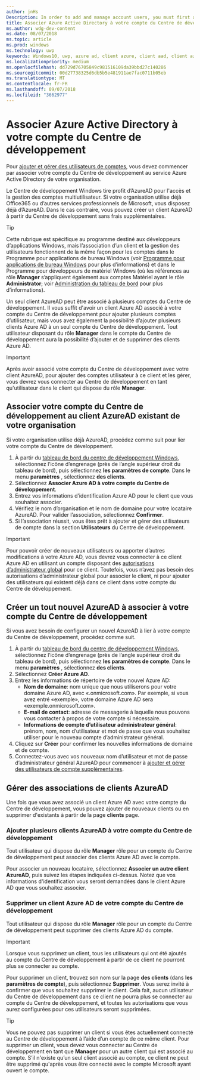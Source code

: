 ```yaml
---
author: jnHs
Description: In order to add and manage account users, you must first associate your Dev Center account with your organization's Azure Active Directory.
title: Associer Azure Active Directory à votre compte du Centre de développement
ms.author: wdg-dev-content
ms.date: 08/07/2018
ms.topic: article
ms.prod: windows
ms.technology: uwp
keywords: Windows10, uwp, azure ad, client azure, client aad, client azure ad, gestion des clients, clients
ms.localizationpriority: medium
ms.openlocfilehash: dd729d76705849c981516109da39bbd27c140286
ms.sourcegitcommit: 00d27738325d6db5b5e481911ae7fac0711b05eb
ms.translationtype: MT
ms.contentlocale: fr-FR
ms.lasthandoff: 09/07/2018
ms.locfileid: "3662977"
---
```

# <a name="associate-azure-active-directory-with-your-dev-center-account"></a>Associer Azure Active Directory à votre compte du Centre de développement

Pour [ajouter et gérer des utilisateurs de comptes](add-users-groups-and-azure-ad-applications.md), vous devez commencer par associer votre compte du Centre de développement au service Azure Active Directory de votre organisation. 

Le Centre de développement Windows tire profit d’AzureAD pour l'accès et la gestion des comptes multiutilisateur. Si votre organisation utilise déjà Office365 ou d’autres services professionnels de Microsoft, vous disposez déjà d’AzureAD. Dans le cas contraire, vous pouvez créer un client AzureAD à partir du Centre de développement sans frais supplémentaires.

> [!TIP]
> Cette rubrique est spécifique au programme destiné aux développeurs d’applications Windows, mais l’association d’un client et la gestion des utilisateurs fonctionnent de la même façon pour les comptes dans le Programme pour applications de bureau Windows (voir [Programme pour applications de bureau Windows](https://docs.microsoft.com/windows/desktop/appxpkg/windows-desktop-application-program#add-and-manage-account-users) pour plus d’informations) et dans le Programme pour développeurs de matériel Windows (où les références au rôle **Manager** s’appliquent également aux comptes Matériel ayant le rôle **Administrator**; voir [Administration du tableau de bord](https://docs.microsoft.com/windows-hardware/drivers/dashboard/dashboard-administration) pour plus d’informations).

Un seul client AzureAD peut être associé à plusieurs comptes du Centre de développement. Il vous suffit d'avoir un client Azure AD associé à votre compte du Centre de développement pour ajouter plusieurs comptes d’utilisateur, mais vous avez également la possibilité d’ajouter plusieurs clients Azure AD à un seul compte du Centre de développement. Tout utilisateur disposant du rôle **Manager** dans le compte du Centre de développement aura la possibilité d’ajouter et de supprimer des clients Azure AD.

> [!IMPORTANT]
> Après avoir associé votre compte du Centre de développement avec votre client AzureAD, pour ajouter des comptes utilisateur à ce client et les gérer, vous devrez vous connecter au Centre de développement en tant qu'utilisateur dans le client qui dispose du rôle **Manager**.


## <a name="associate-your-dev-center-account-with-your-organizations-existing-azure-ad-tenant"></a>Associer votre compte du Centre de développement au client AzureAD existant de votre organisation

Si votre organisation utilise déjà AzureAD, procédez comme suit pour lier votre compte du Centre de développement.

1.  À partir du [tableau de bord du centre de développement Windows](https://partner.microsoft.com/dashboard), sélectionnez l’icône d’engrenage (près de l’angle supérieur droit du tableau de bord), puis sélectionnez **les paramètres de compte**. Dans le menu **paramètres** , sélectionnez **des clients**.
2.  Sélectionnez **Associer Azure AD à votre compte du Centre de développement**.
3.  Entrez vos informations d’identification Azure AD pour le client que vous souhaitez associer.
4.  Vérifiez le nom d’organisation et le nom de domaine pour votre locataire AzureAD. Pour valider l’association, sélectionnez **Confirmer**.
5.  Si l’association réussit, vous êtes prêt à ajouter et gérer des utilisateurs de compte dans la section **Utilisateurs** du Centre de développement.

> [!IMPORTANT]
> Pour pouvoir créer de nouveaux utilisateurs ou apporter d’autres modifications à votre Azure AD, vous devrez vous connecter à ce client Azure AD en utilisant un compte disposant des [autorisations d’administrateur global](https://docs.microsoft.com/azure/active-directory/users-groups-roles/directory-assign-admin-roles) pour ce client. Toutefois, vous n’avez pas besoin des autorisations d’administrateur global pour associer le client, ni pour ajouter des utilisateurs qui existent déjà dans ce client dans votre compte du Centre de développement.


## <a name="create-a-brand-new-azure-ad-to-associate-with-your-dev-center-account"></a>Créer un tout nouvel AzureAD à associer à votre compte du Centre de développement

Si vous avez besoin de configurer un nouvel AzureAD à lier à votre compte du Centre de développement, procédez comme suit.

1.  À partir du [tableau de bord du centre de développement Windows](https://partner.microsoft.com/dashboard), sélectionnez l’icône d’engrenage (près de l’angle supérieur droit du tableau de bord), puis sélectionnez **les paramètres de compte**. Dans le menu **paramètres** , sélectionnez **des clients**.
2.  Sélectionnez **Créer Azure AD**.
3.  Entrez les informations de répertoire de votre nouvel Azure AD:
    - **Nom de domaine**: nom unique que nous utiliserons pour votre domaine Azure AD, avec «.onmicrosoft.com». Par exemple, si vous avez entré «exemple», votre domaine Azure AD sera «exemple.onmicrosoft.com».
    - **E-mail de contact**: adresse de messagerie à laquelle nous pouvons vous contacter à propos de votre compte si nécessaire.
    - **Informations de compte d’utilisateur administrateur général**: prénom, nom, nom d’utilisateur et mot de passe que vous souhaitez utiliser pour le nouveau compte d’administrateur général.
4.  Cliquez sur **Créer** pour confirmer les nouvelles informations de domaine et de compte.
5.  Connectez-vous avec vos nouveaux nom d’utilisateur et mot de passe d’administrateur général AzureAD pour commencer à [ajouter et gérer des utilisateurs de compte supplémentaires](add-users-groups-and-azure-ad-applications.md).


## <a name="manage-azure-ad-tenant-associations"></a>Gérer des associations de clients AzureAD

Une fois que vous avez associé un client Azure AD avec votre compte du Centre de développement, vous pouvez ajouter de nouveaux clients ou en supprimer d'existants à partir de la page **clients** page.


### <a name="add-multiple-azure-ad-tenants-to-your-dev-center-account"></a>Ajouter plusieurs clients AzureAD à votre compte du Centre de développement

Tout utilisateur qui dispose du rôle **Manager** rôle pour un compte du Centre de développement peut associer des clients Azure AD avec le compte.

Pour associer un nouveau locataire, sélectionnez **Associer un autre client AzureAD**, puis suivez les étapes indiquées ci-dessus. Notez que vos informations d'identification vous seront demandées dans le client Azure AD que vous souhaitez associer.


### <a name="remove-an-azure-ad-tenant-from-your-dev-center-account"></a>Supprimer un client Azure AD de votre compte du Centre de développement

Tout utilisateur qui dispose du rôle **Manager** rôle pour un compte du Centre de développement peut supprimer des clients Azure AD du compte.

> [!IMPORTANT]
> Lorsque vous supprimez un client, tous les utilisateurs qui ont été ajoutés au compte du Centre de développement à partir de ce client ne pourront plus se connecter au compte. 

Pour supprimer un client, trouvez son nom sur la page **des clients** (dans **les paramètres de compte**), puis sélectionnez **Supprimer**. Vous serez invité à confirmer que vous souhaitez supprimer le client. Cela fait, aucun utilisateur du Centre de développement dans ce client ne pourra plus se connecter au compte du Centre de développement, et toutes les autorisations que vous aurez configurées pour ces utilisateurs seront supprimées.

> [!TIP]
> Vous ne pouvez pas supprimer un client si vous êtes actuellement connecté au Centre de développement à l’aide d’un compte de ce même client. Pour supprimer un client, vous devez vous connecter au Centre de développement en tant que **Manager** pour un autre client qui est associé au compte. S’il n'existe qu’un seul client associé au compte, ce client ne peut être supprimé qu'après vous être connecté avec le compte Microsoft ayant ouvert le compte.


